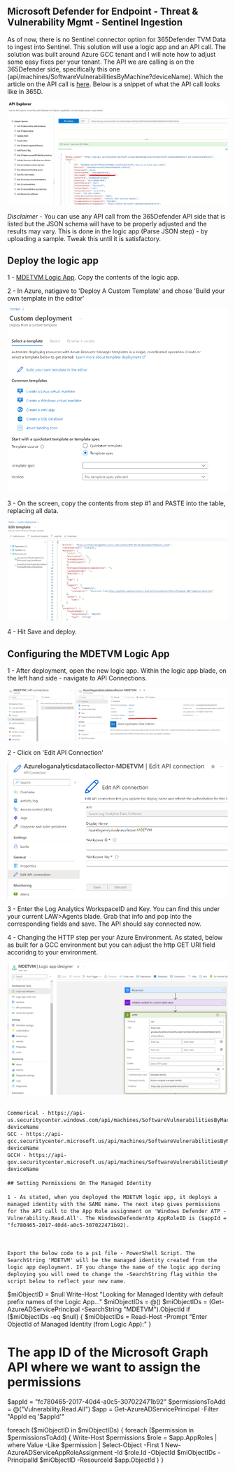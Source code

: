 ## Microsoft Defender for Endpoint - Threat & Vulnerability Mgmt - Sentinel Ingestion ##

As of now, there is no Sentinel connector option for 365Defender TVM Data to ingest into Sentinel. This solution will use a logic app and an API call. The solution was built around Azure GCC tenant and I will note how to adjust some easy fixes per your tenant. The API we are calling is on the 365Defender side, specifically this one (api/machines/SoftwareVulnerabilitiesByMachine?deviceName). Which the article on the API call is [here](https://learn.microsoft.com/en-us/microsoft-365/security/defender-endpoint/get-assessment-software-vulnerabilities?view=o365-worldwide#12-permissions). Below is a snippet of what the API call looks like in 365D.

![](https://github.com/Cyberlorians/uploadedimages/blob/main/365DAPI.png)

*Disclaimer* - You can use any API call from the 365Defender API side that is listed but the JSON schema will have to be properly adjusted and the results may vary. This is done in the logic app (Parse JSON step) - by uploading a sample. Tweak this until it is satisfactory.

## Deploy the logic app

1 - [MDETVM Logic App](https://raw.githubusercontent.com/Cyberlorians/Playbooks/main/MDETVM.json). Copy the contents of the logic app.

2 - In Azure, natigave to 'Deploy A Custom Template' and chose 'Build your own template in the editor'

![](https://github.com/Cyberlorians/uploadedimages/blob/main/TVMcustomdeployment.png)

3 - On the screen, copy the contents from step #1 and PASTE into the table, replacing all data.

![](https://github.com/Cyberlorians/uploadedimages/blob/main/uploadtemplate.png)

4 - Hit Save and deploy.

## Configuring the MDETVM Logic App

1 - After deployment, open the new logic app. Within the logic app blade, on the left hand side - navigate to API Connections.

![](https://github.com/Cyberlorians/uploadedimages/blob/main/TVMAPI.png)

2 - Click on 'Edit API Connection'

![](https://github.com/Cyberlorians/uploadedimages/blob/main/TVMWorkspaceConfig.png)

3 - Enter the Log Analytics WorkspaceID and Key. You can find this under your current LAW>Agents blade. Grab that info and pop into the corresponding fields and save. The API should say connected now.

4 - Changing the HTTP step per your Azure Environment. As stated, below as built for a GCC environment but you can adjust the http GET URI field accoridng to your environment.

![](https://github.com/Cyberlorians/uploadedimages/blob/main/TVMHTTPGet.png)

```

Commerical - https://api-us.securitycenter.windows.com/api/machines/SoftwareVulnerabilitiesByMachine?deviceName
GCC - https://api-gcc.securitycenter.microsoft.us/api/machines/SoftwareVulnerabilitiesByMachine?deviceName
GCCH - https://api-gov.securitycenter.microsoft.us/api/machines/SoftwareVulnerabilitiesByMachine?deviceName

## Setting Permissions On The Managed Identity 

1 - As stated, when you deployed the MDETVM logic app, it deploys a managed identity with the SAME name. The next step gives permissions for the API call to the App Role assignment on 'Windows Defender ATP - Vulnerability.Read.All'. The WindowsDefenderAtp AppRoleID is ($appId = "fc780465-2017-40d4-a0c5-307022471b92).



Export the below code to a ps1 file - PowerShell Script. The SearchString 'MDETVM' will be the managed identity created from the logic app deployment. IF you change the name of the logic app during deploying you will need to change the -SearchString flag within the script below to reflect your new name. 

```
$miObjectID = $null
Write-Host "Looking for Managed Identity with default prefix names of the Logic App..."
$miObjectIDs = @()
$miObjectIDs = (Get-AzureADServicePrincipal -SearchString "MDETVM").ObjectId
if ($miObjectIDs -eq $null) {
   $miObjectIDs = Read-Host -Prompt "Enter ObjectId of Managed Identity (from Logic App):"
}

# The app ID of the Microsoft Graph API where we want to assign the permissions
$appId = "fc780465-2017-40d4-a0c5-307022471b92"
$permissionsToAdd = @("Vulnerability.Read.All")
$app = Get-AzureADServicePrincipal -Filter "AppId eq '$appId'"

foreach ($miObjectID in $miObjectIDs) {
    foreach ($permission in $permissionsToAdd) {
    Write-Host $permissions
    $role = $app.AppRoles | where Value -Like $permission | Select-Object -First 1
    New-AzureADServiceAppRoleAssignment -Id $role.Id -ObjectId $miObjectIDs -PrincipalId $miObjectID -ResourceId $app.ObjectId
    }
}
```


